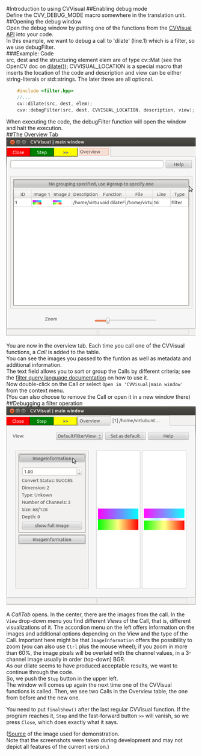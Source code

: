 #Introduction to using CVVisual
##Enabling debug mode  
Define the CVV\_DEBUG_MODE macro somewhere in the translation unit.
##Opening the debug window  
Open the debug window by putting one of the functions from the [CVVisual API](/api) into your code.    
In this example, we want to debug a call to 'dilate' (line.1) which is a filter, so we use debugFilter.  
###Example: Code  
src, dest and the structuring element elem are of type cv::Mat (see the OpenCV doc on [dilate()](http://docs.opencv.org/modules/imgproc/doc/filtering.html#dilate));
CVVISUAL\_LOCATION is a special macro that inserts the location of the code and description and view can be either string-literals or std::strings. The later three are all optional.

```cpp
	#include <filter.hpp>
	//...
	cv::dilate(src, dest, elem);  
	cvv::debugFilter(src, dest, CVVISUAL_LOCATION, description, view);
```

When executing the code, the debugFilter function will open the window and halt the execution.  
##The Overview Tab 
![](images_tut/dilate_overview.PNG)

You are now in the overview tab. Each time you call one of the CVVisual functions, a *Call* is added to the table.  
You can see the images you passed to the funtion as well as metadata and additional information.  
The text field allows you to sort or group the Calls by different criteria; see the [filter query language documentation](../ref/filterquery-ref.html) on how to use it.  
Now double-click on the Call or select `Open in 'CVVisual|main window'` from the context menu.  
(You can also choose to remove the Call or open it in a new window there)  
##Debugging a filter operation  
![](images_tut/dilate_calltab_defaultfview.PNG)

A *CallTab* opens. In the center, there are the images from the call.
In the `View` drop-down menu you find different *Views* of the Call, that is, different visualizations of it. The accordion menu on the left offers information on the images and additional options depending on the View and the type of the Call.
Important here might be that `ImageInformation` offers the possibility to zoom (you can also use `Ctrl` plus the mouse wheel); if you zoom in more than 60%, the image pixels will be overlaid with the channel values, in a 3-channel image usually in order (top-down) BGR.  
As our dilate seems to have produced acceptable results, we want to continue through the code.  
So, we push the `Step` button in the upper left.  
The window will comes up again the next time one of the CVVisual functions is called.
Then, we see two Calls in the Overview table, the one from before and the new one.  
  
You need to put `finalShow()` after the last regular CVVisual function. If the program reaches it, `Step` and the fast-forward button `>>` will vanish, so we press `Close`, which does exactly what it says.  
  
([Source](http://commons.wikimedia.org/wiki/File:PNG-Gradient.png) of the image used for demonstration.  
Note that the screenshots were taken during development and may not depict all features of the current version.) 
